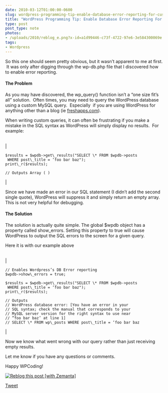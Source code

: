```yaml
---
date: 2010-03-12T01:00:00-0600
slug: wordpress-programming-tip-enable-database-error-reporting-for-custom-queries
title: "WordPress Programming Tip: Enable Database Error Reporting For Custom Queries"
type: post
post_type: note
photos:
- /uploads/2010/reblog_e.png?x-id=a1d99446-c73f-4722-97e6-3e584300069e
tags:
- Wordpress
---
```

So this one should seem pretty obvious, but it wasn’t apparent to me at first.  It was only after digging through the wp-db.php file that I discovered how to enable error reporting.


#### The Problem


As you may have discovered, the wp\_query() function isn’t a “one size fit’s all” solution.  Often times, you may need to query the WordPress database using a custom MySQL query.  Especially  if you are using WordPress for anything other than a blog (ie [freshapps.com](http://freshapps.com)).


When writing custom queries, it can often be frustrating if you make a mistake in the SQL syntax as WordPress will simply display no results.  For example:





|  |
| --- |
| 
```
$results = $wpdb->get\_results("SELECT \* FROM $wpdb->posts 
 WHERE post\_title = ‘foo bar baz");
print\_r($results);
 
// Outputs Array ( )
```
 |



Since we have made an error in our SQL statement (I didn’t add the second single quote), WordPress will suppress it and simply return an empty array. This is not very helpful for debugging.


#### The Solution


The solution is actually quite simple. The global $wpdb object has a property called show\_errors. Setting this property to true will cause WordPress to output the SQL errors to the screen for a given query.


Here it is with our example above





|  |
| --- |
| 
```
// Enables Wordpress’s DB Error reporting
$wpdb->show\_errors = true;
 
$results = $wpdb->get\_results("SELECT \* FROM $wpdb->posts 
 WHERE post\_title = ‘foo bar baz");
print\_r($results);
 
// Outputs 
// WordPress database error: [You have an error in your 
// SQL syntax; check the manual that corresponds to your 
// MySQL server version for the right syntax to use near 
// ”foo bar baz’ at line 1]
// SELECT \* FROM wp\_posts WHERE post\_title = ‘foo bar baz
```
 |



Now we know what went wrong with our query rather than just receiving empty results.


Let me know if you have any questions or comments.


Happy WPCoding!



[![Reblog this post [with Zemanta]](/uploads/2010/reblog_e.png?x-id=a1d99446-c73f-4722-97e6-3e584300069e)](http://reblog.zemanta.com/zemified/a1d99446-c73f-4722-97e6-3e584300069e/ "Reblog this post [with Zemanta]")


[Tweet](http://twitter.com/share)



